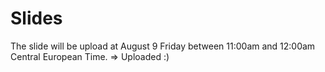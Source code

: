 # Slides

The slide will be upload at August 9 Friday between 11:00am and 12:00am Central European Time. => Uploaded :)
